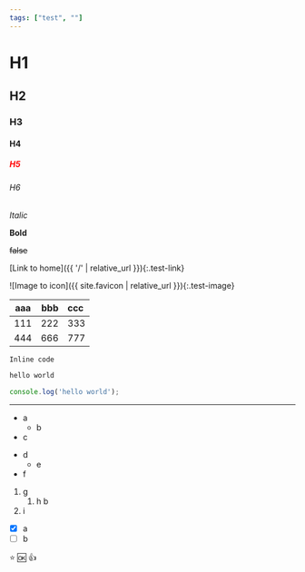 ```yaml
---
tags: ["test", ""]
---
```

# H1
## H2
### H3
#### H4
##### <font color='red'>H5</font>
###### H6

*Italic*

**Bold**

~~false~~

<style>
    .test-link {
        color: red
    }
    .test-image {
        background: yellow
    }
</style>

[Link to home]({{ '/' | relative_url }}){:.test-link}

![Image to icon]({{ site.favicon | relative_url }}){:.test-image}

aaa | bbb  | ccc
--- | ---: | :---
111 | 222  | 333
444 | 666  | 777

`Inline code`

```bash
hello world
```

```js
console.log('hello world');
```

---

+ a
    + b
+ c

- d
    - e
- f

1. g
    1. h
    b
1. i

- [x] a
- [ ] b

:star: :ok: :+1: